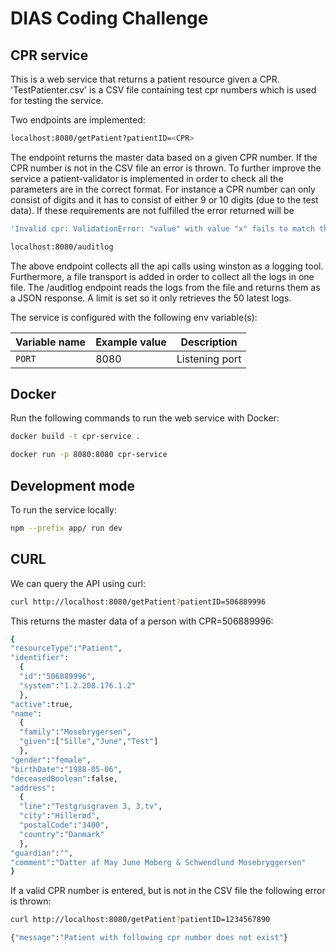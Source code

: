 # DIAS Coding Challenge 

## CPR service
This is a web service that returns a patient resource given a CPR. 'TestPatienter.csv' is a CSV file containing test cpr numbers which is used for testing the service.

Two endpoints are implemented:

```sh
localhost:8080/getPatient?patientID=<CPR>
```
The endpoint returns the master data based on a given CPR number. If the CPR number is not in the CSV file an error is thrown. To further improve the service a patient-validator is implemented in order to check all the parameters are in the correct format. For instance a CPR number can only consist of digits and it has to consist of either 9 or 10 digits (due to the test data). If these requirements are not fulfilled the error returned will be
```sh
'Invalid cpr: ValidationError: "value" with value "x" fails to match the required pattern: /^[0-9]{9,10}/"''
```

```sh
localhost:8080/auditlog
```


The above endpoint collects all the api calls using winston as a logging tool. Furthermore, a file transport is added in order to collect all the logs in one file. The /auditlog endpoint reads the logs from the file and returns them as a JSON response. A limit is set so it only retrieves the 50 latest logs. 

The service is configured with the following env variable(s):

| Variable name          | Example value               | Description                                                                                                                  |
| ---------------------- | --------------------------- | ---------------------------------------------------------------------------------------------------------------------------- |
| `PORT`                 | 8080                        | Listening port      

## Docker

Run the following commands to run the web service with Docker:

```sh
docker build -t cpr-service .
```
```sh
docker run -p 8080:8080 cpr-service
```

## Development mode

To run the service locally:

```sh
npm --prefix app/ run dev
```

## CURL

We can query the API using curl:

```sh
curl http://localhost:8080/getPatient?patientID=506889996
```
This returns the master data of a person with CPR=506889996:

```sh
{
"resourceType":"Patient",
"identifier":
  {
  "id":"506889996",
  "system":"1.2.208.176.1.2"
  },
"active":true,
"name":
  {
  "family":"Mosebrygersen",
  "given":["Sille","June","Test"]
  },
"gender":"female",
"birthDate":"1988-05-06",
"deceasedBoolean":false,
"address":
  {
  "line":"Testgrusgraven 3, 3.tv",
  "city":"Hillerød",
  "postalCode":"3400",
  "country":"Danmark"
  },
"guardian":"",
"comment":"Datter af May June Moberg & Schwendlund Mosebryggersen"
}
```

If a valid CPR number is entered, but is not in the CSV file the following error is thrown:

```sh
curl http://localhost:8080/getPatient?patientID=1234567890
```
```sh
{"message":"Patient with following cpr number does not exist"}
```


